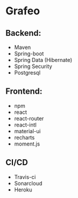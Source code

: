 # Grafeo

## Backend:
* Maven
* Spring-boot
* Spring Data (Hibernate)
* Spring Security
* Postgresql

## Frontend:
* npm
* react
* react-router
* react-intl
* material-ui
* recharts
* moment.js

## CI/CD
* Travis-ci
* Sonarcloud
* Heroku